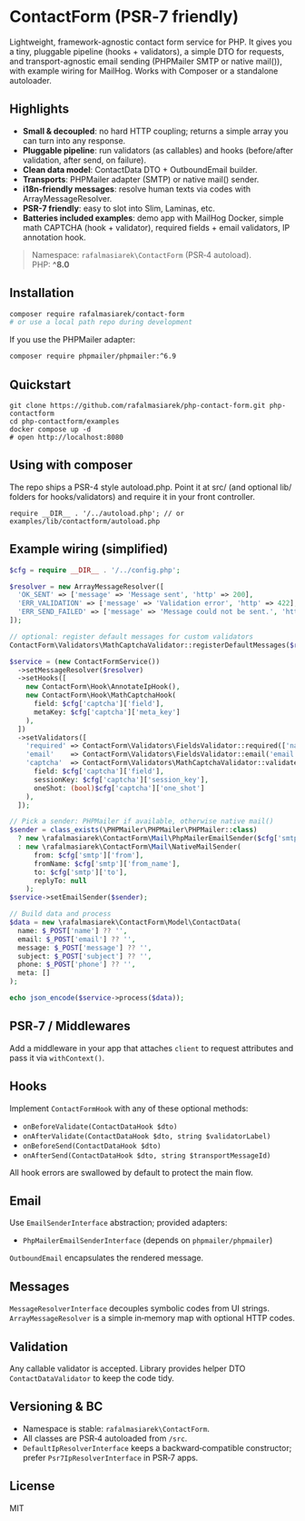 # ContactForm (PSR‑7 friendly)

Lightweight, framework-agnostic contact form service for PHP. It gives you a tiny, pluggable pipeline (hooks + validators), a simple DTO for requests, and transport-agnostic email sending (PHPMailer SMTP or native mail()), with example wiring for MailHog. Works with Composer or a standalone autoloader.

## Highlights

- **Small & decoupled**: no hard HTTP coupling; returns a simple array you can turn into any response.
- **Pluggable pipeline**: run validators (as callables) and hooks (before/after validation, after send, on failure).
- **Clean data model**: ContactData DTO + OutboundEmail builder.
- **Transports**: PHPMailer adapter (SMTP) or native mail() sender.
- **i18n-friendly messages**: resolve human texts via codes with ArrayMessageResolver.
- **PSR-7 friendly**: easy to slot into Slim, Laminas, etc.
- **Batteries included examples**: demo app with MailHog Docker, simple math CAPTCHA (hook + validator), required fields + email validators, IP annotation hook.

> Namespace: `rafalmasiarek\ContactForm` (PSR‑4 autoload).  
> PHP: **^8.0**

## Installation

```bash
composer require rafalmasiarek/contact-form
# or use a local path repo during development
```

If you use the PHPMailer adapter:
```bash
composer require phpmailer/phpmailer:^6.9
```

## Quickstart
```
git clone https://github.com/rafalmasiarek/php-contact-form.git php-contactform
cd php-contactform/examples
docker compose up -d
# open http://localhost:8080
```

## Using with composer
The repo ships a PSR-4 style autoload.php. Point it at src/ (and optional lib/ folders for hooks/validators) and require it in your front controller.
```
require __DIR__ . '/../autoload.php'; // or examples/lib/contactform/autoload.php
```

## Example wiring (simplified)
```php
$cfg = require __DIR__ . '/../config.php';

$resolver = new ArrayMessageResolver([
  'OK_SENT' => ['message' => 'Message sent', 'http' => 200],
  'ERR_VALIDATION' => ['message' => 'Validation error', 'http' => 422],
  'ERR_SEND_FAILED' => ['message' => 'Message could not be sent.', 'http' => 500],
]);

// optional: register default messages for custom validators
ContactForm\Validators\MathCaptchaValidator::registerDefaultMessages($resolver);

$service = (new ContactFormService())
  ->setMessageResolver($resolver)
  ->setHooks([
    new ContactForm\Hook\AnnotateIpHook(),
    new ContactForm\Hook\MathCaptchaHook(
      field: $cfg['captcha']['field'],
      metaKey: $cfg['captcha']['meta_key']
    ),
  ])
  ->setValidators([
    'required' => ContactForm\Validators\FieldsValidator::required(['name','email','message']),
    'email'    => ContactForm\Validators\FieldsValidator::email('email', 'strict'),
    'captcha'  => ContactForm\Validators\MathCaptchaValidator::validate(
      field: $cfg['captcha']['field'],
      sessionKey: $cfg['captcha']['session_key'],
      oneShot: (bool)$cfg['captcha']['one_shot']
    ),
  ]);

// Pick a sender: PHPMailer if available, otherwise native mail()
$sender = class_exists(\PHPMailer\PHPMailer\PHPMailer::class)
  ? new \rafalmasiarek\ContactForm\Mail\PhpMailerEmailSender($cfg['smtp'])
  : new \rafalmasiarek\ContactForm\Mail\NativeMailSender(
      from: $cfg['smtp']['from'],
      fromName: $cfg['smtp']['from_name'],
      to: $cfg['smtp']['to'],
      replyTo: null
    );
$service->setEmailSender($sender);

// Build data and process
$data = new \rafalmasiarek\ContactForm\Model\ContactData(
  name: $_POST['name'] ?? '',
  email: $_POST['email'] ?? '',
  message: $_POST['message'] ?? '',
  subject: $_POST['subject'] ?? '',
  phone: $_POST['phone'] ?? '',
  meta: [] 
);

echo json_encode($service->process($data));
```

## PSR‑7 / Middlewares

Add a middleware in your app that attaches `client` to request attributes and pass it via `withContext()`.

## Hooks

Implement `ContactFormHook` with any of these optional methods:
- `onBeforeValidate(ContactDataHook $dto)`
- `onAfterValidate(ContactDataHook $dto, string $validatorLabel)`
- `onBeforeSend(ContactDataHook $dto)`
- `onAfterSend(ContactDataHook $dto, string $transportMessageId)`

All hook errors are swallowed by default to protect the main flow.

## Email

Use `EmailSenderInterface` abstraction; provided adapters:
- `PhpMailerEmailSenderInterface` (depends on `phpmailer/phpmailer`)

`OutboundEmail` encapsulates the rendered message.

## Messages

`MessageResolverInterface` decouples symbolic codes from UI strings.  
`ArrayMessageResolver` is a simple in‑memory map with optional HTTP codes.

## Validation

Any callable validator is accepted. Library provides helper DTO `ContactDataValidator` to keep the code tidy.

## Versioning & BC

- Namespace is stable: `rafalmasiarek\ContactForm`.
- All classes are PSR‑4 autoloaded from `/src`.
- `DefaultIpResolverInterface` keeps a backward‑compatible constructor; prefer `Psr7IpResolverInterface` in PSR‑7 apps.

## License

MIT
